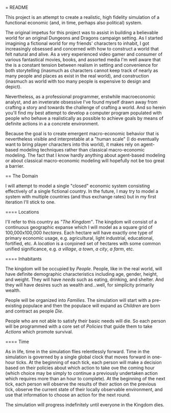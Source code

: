 = README

This project is an attempt to create a realistic,
high fidelity simulation of a functional economic (and, in time, perhaps also political) system.

The original impetus for this project was to assist in building a believable world for an original Dungeons and Dragons
campaign setting. As I started imagining a fictional world for my friends' characters to inhabit, I got increasingly
obsessed and concerned with how to construct a world that felt natural and alive. As a very experienced video gamer
and consumer of various fantastical movies, books, and assorted media I'm well aware that the is a constant tension
between realism in setting and convenience for both storytelling (inasmuch as characters cannot keep track of nearly
as many people and places as exist in the real world), and construction (inasmuch as world with too many people is
expensive to design and depict).

Nevertheless, as a professional programmer, erstwhile macroeconomic analyst, and an inveterate obsessive I've found myself
drawn away from crafting a story and towards the challenge of crafting a world. And so herein you'll find my best attempt
to develop a computer program populated with people who behave a realistically as possible to achieve goals by means of
definite actions in a a concrete environment.

Because the goal is to create emergent macro-economic behavior that is nevertheless visible and interpretable at a
"human scale" (I do eventually want to bring player characters into this world), it makes rely on agent-based modeling
techniques rather than classical macro-economic modeling. The fact that I know hardly anything about agent-based modeling
or about classical macro-economic modeling will hopefully not be too great a barrier.

== The Domain

I will attempt to model a single "closed" economic system consisting effectively of a single fictional country. In the future,
I may try to model a system with multiple countries (and thus exchange rates) but in my first iteration I'll stick to one.

==== Locations

I'll refer to this country as *"The Kingdom"*. The kingdom will consist of a continuous geographic expanse which I will model
as a square grid of 100,000x100,000 *hectares*. Each hectare will have exactly one type of primary economic usage,
e.g. agricultural, light industrial, educational, fortified, etc. A *location* is a conjoined set of hectares with some
common unified significance, e.g. *a village*, *a town*, *a city*, *a farm*, etc.

==== Inhabitants

The kingdom will be occupied by *People*. People, like in the real world, will have definite demographic characteristics
including age, gender, height, and weight. They will have *needs* such as eating, drinking, and shelter. And they will
have desires such as wealth and...well, for simplicity primarily wealth.

People will be organized into *Families*. The simulation will start with a pre-existing populace and then the populace
will expand as *Children* are born and contract as people *Die*.

People who are not able to satisfy their basic needs will die. So each person will be programmed with a core set of
*Policies* that guide them to take *Actions* which promote survival.

==== Time

As in life, time in the simulation flies relentlessly forward. Time in the simulation is governed by a single global
clock that moves forward in one-hour ticks. At the beginning of each tick, each person will make a decision based on
their policies about which action to take ove the coming hour (which choice may be simply to continue a previously undertaken
action which requires more than an hour to complete). At the beginning of the next tick, each person will observe the
results of their action on the previous tick, observe the current state of their locally observable environment, and
use that information to choose an action for the next round.

The simulation will progress indefinitely until everyone in the Kingdom dies.